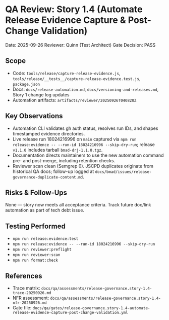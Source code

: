 # QA Review: Story 1.4 (Automate Release Evidence Capture & Post-Change Validation)

Date: 2025-09-26
Reviewer: Quinn (Test Architect)
Gate Decision: PASS

## Scope

- Code: `tools/release/capture-release-evidence.js`, `tools/release/__tests__/capture-release-evidence.test.js`, `package.json`
- Docs: `docs/release-automation.md`, `docs/versioning-and-releases.md`, Story 1 change log updates
- Automation artifacts: `artifacts/reviewer/20250926T040820Z`

## Key Observations

- Automation CLI validates gh auth status, resolves run IDs, and shapes timestamped evidence directories.
- Live release run 18024216996 on `main` captured via `npm run release:evidence -- --run-id 18024216996 --skip-dry-run`; release `v1.1.0` includes tarball `bmad-drj-1.1.0.tgz`.
- Documentation directs maintainers to use the new automation command pre- and post-merge, including retention checks.
- Reviewer scan clean (Semgrep 0). JSCPD duplicates originate from historical QA docs; follow-up logged at `docs/bmad/issues/release-governance-duplicate-content.md`.

## Risks & Follow-Ups

None — story now meets all acceptance criteria. Track future doc/link automation as part of tech debt issue.

## Testing Performed

- `npm run release:evidence:test`
- `npm run release:evidence -- --run-id 18024216996 --skip-dry-run`
- `npm run reviewer:preflight`
- `npm run reviewer:scan`
- `npm run format:check`

## References

- Trace matrix: `docs/qa/assessments/release-governance.story-1.4-trace-20250926.md`
- NFR assessment: `docs/qa/assessments/release-governance.story-1.4-nfr-20250926.md`
- Gate file: `docs/qa/gates/release-governance.story-1.4-automate-release-evidence-capture-post-change-validation.yml`
